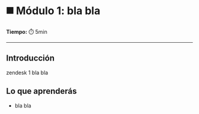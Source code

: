 # ◼️ Módulo 1: bla bla

**Tiempo:** ⏱️️ 5min

---

## Introducción

zendesk 1 bla bla

## Lo que aprenderás

* bla bla